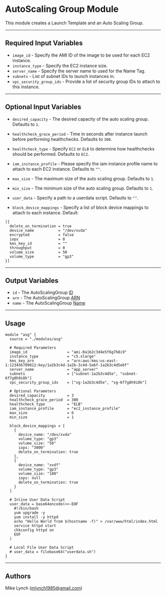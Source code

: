 # AutoScaling Group Module

This module creates a Launch Template and an Auto Scaling Group.

---

## Required Input Variables

- `image_id` - Specify the AMI ID of the image to be used for each EC2 instance.
- `instance_type` - Specify the EC2 instance size.
- `server_name` - Specify the server name to used for the Name Tag.
- `subnets` - List of subnet IDs to launch instances in.
- `vpc_security_group_ids` - Provide a list of security group IDs to attach to this instance.

---

## Optional Input Variables

- `desired_capacity` - The desired capacity of the auto scaling group. Defaults to `1`.
- `healthcheck_grace_period` - Time in seconds after instance launch before performing healthchecks. Defaults to `300`.
- `healthcheck_type` - Specify `EC2` or `ELB` to determine how healthchecks should be performed. Defaults to `EC2`.
- `iam_instance_profile` - Please specify the iam instance profile name to attach to each EC2 instance. Defaults to `""`.
- `max_size` - The maximum size of the auto scaling group. Defaults to `1`.
- `min_size` - The minimum size of the auto scaling group. Defaults to `1`.
- `user_data` - Specify a path to a userdata script. Defaults to `""`.

- `block_device_mappings` - Specify a list of block device mappings to attach to each instance. Default:

```hcl
[{
  delete_on_termination = true
  device_name           = "/dev/xvda"
  encrypted             = false
  iops                  = 0
  kms_key_id            = ""
  throughput            = 0
  volume_size           = 50
  volume_type           = "gp3"
}]
```

---

## Output Variables

- `id` - The AutoScalingGroup [ID](https://registry.terraform.io/providers/hashicorp/aws/latest/docs/resources/autoscaling_group#id)
- `arn` - The AutoScalingGroup [ARN](https://registry.terraform.io/providers/hashicorp/aws/latest/docs/resources/autoscaling_group#arn)
- `name` - The AutoScalingGroup [Name](https://registry.terraform.io/providers/hashicorp/aws/latest/docs/resources/autoscaling_group#name)

---

## Usage

```hcl
module "asg" {
  source = "./modules/asg"

  # Required Parameters
  image_id                  = "ami-0a1b2c3d4e5f6g7h8i9"
  instance_type             = "c5.xlarge"
  kms_key_arn               = "arn:aws:kms:us-east-1:123456789012:key/1a2b3c4d-1a2b-3c4d-5e6f-1a2b3c4d5e6f"
  server_name               = "app_server"
  subnets                   = ["subnet-1a2b3c4d5e", "subnet-6f7g8h9i0k"]
  vpc_security_group_ids    = ["sg-1a2b3c4d5e", "sg-6f7g8h9i0k"]

  # Optional Parameters
  desired_capacity          = 3
  healthcheck_grace_period  = 300
  healthcheck_type          = "ELB"
  iam_instance_profile      = "ec2_instance_profile"
  max_size                  = 6
  min_size                  = 1

  block_device_mappings = [
    {
      device_name: "/dev/xvda"
      volume_type: "gp3"
      volume_size: "50"
      iops: "3000"
      delete_on_termination: true
    },
    {
      device_name: "xvdf"
      volume_type: "gp3"
      volume_size: "100"
      iops: null
      delete_on_termination: true
    }
  ]

  # Inline User Data Script
  user_data = base64encode(<<-EOF
    #!/bin/bash
    yum upgrade -y
    yum install -y httpd
    echo "Hello World from $(hostname -f)" > /var/www/html/index.html
    service httpd start
    chkconfig httpd on
    EOF
  )

  # Local File User Data Script
  # user_data = filebase64("userdata.sh")
}
```

---

## Authors

Mike Lynch ([mlynch1985@gmail.com](mailto:mlynch1985@gmail.com))
